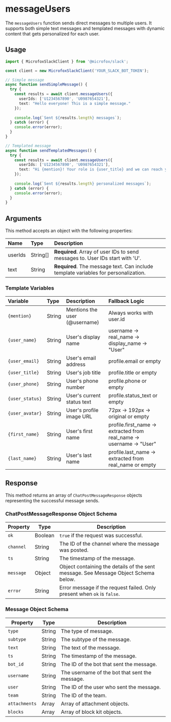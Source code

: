 # messageUsers

The `messageUsers` function sends direct messages to multiple users. It supports both simple text messages and templated messages with dynamic content that gets personalized for each user.

## Usage

```typescript
import { MicrofoxSlackClient } from '@microfox/slack';

const client = new MicrofoxSlackClient('YOUR_SLACK_BOT_TOKEN');

// Simple message
async function sendSimpleMessage() {
  try {
    const results = await client.messageUsers({
      userIds: ['U1234567890', 'U0987654321'],
      text: "Hello everyone! This is a simple message."
    });
    
    console.log(`Sent ${results.length} messages`);
  } catch (error) {
    console.error(error);
  }
}

// Templated message
async function sendTemplatedMessages() {
  try {
    const results = await client.messageUsers({
      userIds: ['U1234567890', 'U0987654321'],
      text: "Hi {mention}! Your role is {user_title} and we can reach you at {user_email}."
    });
    
    console.log(`Sent ${results.length} personalized messages`);
  } catch (error) {
    console.error(error);
  }
}
```

## Arguments

This method accepts an object with the following properties:

| Name    | Type     | Description                                                     |
| :------ | :------- | :-------------------------------------------------------------- |
| userIds | String[] | **Required**. Array of user IDs to send messages to. User IDs start with 'U'. |
| text    | String   | **Required**. The message text. Can include template variables for personalization. |

### Template Variables

| Variable       | Type   | Description                                    | Fallback Logic                                |
| :------------- | :----- | :--------------------------------------------- | :-------------------------------------------- |
| `{mention}`    | String | Mentions the user (@username)                  | Always works with user.id                    |
| `{user_name}`  | String | User's display name                            | username → real_name → display_name → "User" |
| `{user_email}` | String | User's email address                           | profile.email or empty                       |
| `{user_title}` | String | User's job title                               | profile.title or empty                       |
| `{user_phone}` | String | User's phone number                            | profile.phone or empty                       |
| `{user_status}`| String | User's current status text                     | profile.status_text or empty                 |
| `{user_avatar}`| String | User's profile image URL                       | 72px → 192px → original or empty             |
| `{first_name}` | String | User's first name                              | profile.first_name → extracted from real_name → username → "User" |
| `{last_name}`  | String | User's last name                               | profile.last_name → extracted from real_name or empty |

## Response

This method returns an array of `ChatPostMessageResponse` objects representing the successful message sends.

### ChatPostMessageResponse Object Schema

| Property  | Type    | Description                                                                    |
| --------- | ------- | ------------------------------------------------------------------------------ |
| `ok`      | Boolean | `true` if the request was successful.                                          |
| `channel` | String  | The ID of the channel where the message was posted.                            |
| `ts`      | String  | The timestamp of the message.                                                  |
| `message` | Object  | Object containing the details of the sent message. See Message Object Schema below. |
| `error`   | String  | Error message if the request failed. Only present when `ok` is `false`.       |

### Message Object Schema

| Property      | Type    | Description                                    |
| ------------- | ------- | ---------------------------------------------- |
| `type`        | String  | The type of message.                           |
| `subtype`     | String  | The subtype of the message.                    |
| `text`        | String  | The text of the message.                       |
| `ts`          | String  | The timestamp of the message.                  |
| `bot_id`      | String  | The ID of the bot that sent the message.       |
| `username`    | String  | The username of the bot that sent the message. |
| `user`        | String  | The ID of the user who sent the message.       |
| `team`        | String  | The ID of the team.                            |
| `attachments` | Array   | Array of attachment objects.                   |
| `blocks`      | Array   | Array of block kit objects.                    | 
